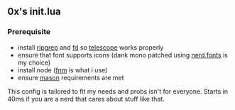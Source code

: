 ## 0x's init.lua

### Prerequisite

- install [ripgrep](https://github.com/BurntSushi/ripgrep#installation) and [fd](https://github.com/sharkdp/fd) so [telescope](https://github.com/nvim-telescope/telescope.nvim) works properly
- ensure that font supports icons (dank mono patched using [nerd fonts](https://github.com/ryanoasis/nerd-fonts) is my choice)
- install node ([fnm](https://github.com/Schniz/fnm) is what i use)
- ensure [mason](https://github.com/williamboman/mason.nvim#requirements) requirements are met

This config is tailored to fit my needs and probs isn't for everyone. Starts in 40ms if you are a nerd that cares about stuff like that.
